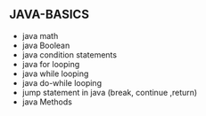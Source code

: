 ## JAVA-BASICS 
* java math 
* java Boolean  
* java condition statements
* java for looping
* java while looping
* java do-while looping
* jump statement in java
 (break, continue ,return)
* java Methods
